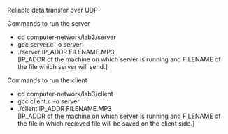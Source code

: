  Reliable data transfer over UDP

Commands to run the server
* cd computer-network/lab3/server
* gcc server.c -o server
* ./server IP_ADDR FILENAME.MP3  
[IP_ADDR of the machine on which server is running and FILENAME of the file which server will send.]  

Commands to run the client 
* cd computer-network/lab3/client
* gcc client.c -o server
* ./client IP_ADDR FILENAME.MP3 <br>
[IP_ADDR of the machine on which server is running and FILENAME of the file in which recieved file will be saved on the client side.]
